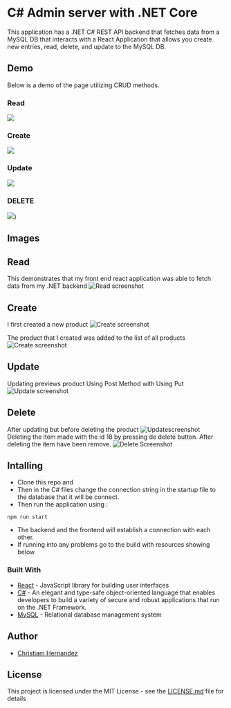 # C# Admin server with .NET Core

This application has a .NET C# REST API backend that fetches data from a MySQL DB that interacts with a React Application that allows you create new entries, read, delete, and update to the MySQL DB.


## Demo
Below is a demo of the page utilizing CRUD methods.


### Read
![](work/demo/read.gif)


### Create
![](work/demo/create.gif)


### Update
![](work/demo/update.gif)


### DELETE
![](work/demo/delete.gif))


## Images

## Read
This demonstrates that my front end react application was able to fetch data from my .NET backend
![Read screenshot](work/images/read.png)

## Create
I first created a new product
![Create screenshot](work/images/create.png)

The product that I created was added to the list of all products
![Create screenshot](work/images/create2.png)


## Update
Updating previews product Using Post Method with Using Put
![Update screenshot](work/images/put.png)

## Delete
After updating but before deleting the product
![Updatescreenshot](work/images/put2.png)
Deleting the item made with the id 18 by pressing de delete button. After deleting the item have been remove.
![Delete Screenshot](work/images/delete.png)


## Intalling 
* Clone this repo and 
* Then in the C# files change the connection string in the startup file to the  database that it will be connect.
* Then run the application using : 
```
npm run start
```
* The backend and the frontend will establish a connection with each other.
* If running into any problems go to the build with resources showing below

### Built With 

* [React](https://reactjs.org/docs/getting-started.html) - JavaScript library for building user interfaces
* [C#](https://docs.microsoft.com/en-us/dotnet/csharp/) - An elegant and type-safe object-oriented language that enables developers to build a variety of secure and robust applications that run on the .NET Framework.
* [MySQL](https://dev.mysql.com/doc/) - Relational database management system



## Author
* [Christiam Hernandez](https://github.com/christiamenrique)

## License

This project is licensed under the MIT License - see the [LICENSE.md](LICENSE.md) file for details



 
